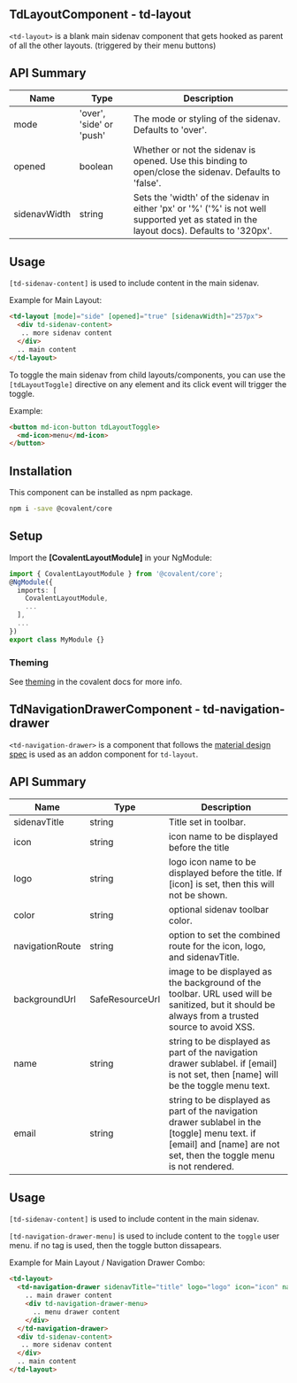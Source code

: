 ## TdLayoutComponent - td-layout

`<td-layout>` is a blank main sidenav component that gets hooked as parent of all the other layouts. (triggered by their menu buttons)


## API Summary

| Name | Type | Description |
| --- | --- | --- |
| mode | 'over', 'side' or 'push' | The mode or styling of the sidenav. Defaults to 'over'.
| opened | boolean | Whether or not the sidenav is opened. Use this binding to open/close the sidenav. Defaults to 'false'.
| sidenavWidth | string | Sets the 'width' of the sidenav in either 'px' or '%' ('%' is not well supported yet as stated in the layout docs). Defaults to '320px'.


## Usage

`[td-sidenav-content]` is used to include content in the main sidenav.

Example for Main Layout:

```html
<td-layout [mode]="side" [opened]="true" [sidenavWidth]="257px">
  <div td-sidenav-content>
   .. more sidenav content
  </div>
  .. main content
</td-layout>
```

To toggle the main sidenav from child layouts/components, you can use the `[tdLayoutToggle]` directive on any element and its click event will trigger the toggle.

Example:

```html
<button md-icon-button tdLayoutToggle>
  <md-icon>menu</md-icon>
</button>
```

## Installation

This component can be installed as npm package.

```bash
npm i -save @covalent/core
```


## Setup

Import the **[CovalentLayoutModule]** in your NgModule:

```typescript
import { CovalentLayoutModule } from '@covalent/core';
@NgModule({
  imports: [
    CovalentLayoutModule,
    ...
  ],
  ...
})
export class MyModule {}
```


### Theming

See [theming](https://teradata.github.io/covalent/#/docs/theme) in the covalent docs for more info.


## TdNavigationDrawerComponent - td-navigation-drawer

`<td-navigation-drawer>` is a component that follows the [material design spec](https://material.io/guidelines/patterns/navigation-drawer.html#navigation-drawer-specs) is used as an addon component for `td-layout`.


## API Summary

| Name | Type | Description |
| --- | --- | --- |
| sidenavTitle | string | Title set in toolbar.
| icon | string | icon name to be displayed before the title
| logo | string | logo icon name to be displayed before the title. If [icon] is set, then this will not be shown.
| color | string | optional sidenav toolbar color.
| navigationRoute | string | option to set the combined route for the icon, logo, and sidenavTitle.
| backgroundUrl | SafeResourceUrl | image to be displayed as the background of the toolbar. URL used will be sanitized, but it should be always from a trusted source to avoid XSS.
| name | string | string to be displayed as part of the navigation drawer sublabel. if [email] is not set, then [name] will be the toggle menu text.
| email | string | string to be displayed as part of the navigation drawer sublabel in the [toggle] menu text. if [email] and [name] are not set, then the toggle menu is not rendered.


## Usage

`[td-sidenav-content]` is used to include content in the main sidenav.

`[td-navigation-drawer-menu]` is used to include content to the `toggle` user menu. if no tag is used, then the toggle button dissapears.

Example for Main Layout / Navigation Drawer Combo:

```html
<td-layout>
  <td-navigation-drawer sidenavTitle="title" logo="logo" icon="icon" name="name" password="password" color="color" navigationRoute="/">
    .. main drawer content
    <div td-navigation-drawer-menu>
      .. menu drawer content
    </div>
  </td-navigation-drawer>
  <div td-sidenav-content>
   .. more sidenav content
  </div>
  .. main content
</td-layout>
```